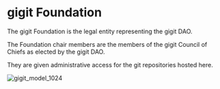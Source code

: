# gigit Foundation
The gigit Foundation is the legal entity representing the gigit DAO.

The Foundation chair members are the members of the gigit Council of Chiefs as elected by the gigit DAO.

They are given administrative access for the git repositories hosted here.

![gigit_model_1024](https://user-images.githubusercontent.com/6318238/166250280-c9408eac-0da7-4a17-ba4d-67ace3953bb6.png)
